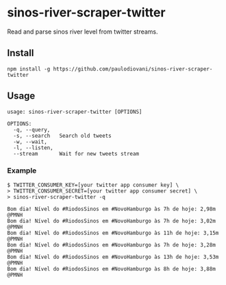 # sinos-river-scraper-twitter

Read and parse sinos river level from twitter streams.

## Install

```console
npm install -g https://github.com/paulodiovani/sinos-river-scraper-twitter
```

## Usage

```console
usage: sinos-river-scraper-twitter [OPTIONS]

OPTIONS:
  -q, --query,
  -s, --search   Search old tweets
  -w, --wait,
  -l, --listen,
  --stream       Wait for new tweets stream
```

### Example

```console
$ TWITTER_CONSUMER_KEY=[your twitter app consumer key] \
> TWITTER_CONSUMER_SECRET=[your twitter app consumer secret] \
> sinos-river-scraper-twitter -q

Bom dia! Nível do #RiodosSinos em #NovoHamburgo às 7h de hoje: 2,98m @PMNH
Bom dia! Nível do #RiodosSinos em #NovoHamburgo às 7h de hoje: 3,02m @PMNH
Bom dia! Nível do #RiodosSinos em #NovoHamburgo às 11h de hoje: 3,15m @PMNH
Bom dia! Nível do #RiodosSinos em #NovoHamburgo às 7h de hoje: 3,28m @PMNH
Bom dia! Nível do #RiodosSinos em #NovoHamburgo às 13h de hoje: 3,53m @PMNH
Bom dia! Nível do #RiodosSinos em #NovoHamburgo às 8h de hoje: 3,88m @PMNH
```
